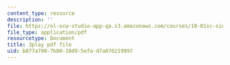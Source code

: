 ```yaml
---
content_type: resource
description: ''
file: https://ol-ocw-studio-app-qa.s3.amazonaws.com/courses/18-01sc-single-variable-calculus-fall-2010/b077a7907b8018d95efad7a876219997_7K1sB05pE0A.pdf
file_type: application/pdf
resourcetype: Document
title: 3play pdf file
uid: b077a790-7b80-18d9-5efa-d7a876219997
---
```

